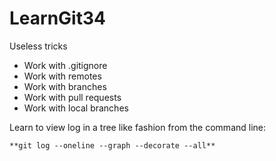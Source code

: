 # LearnGit34
Useless tricks
* Work with .gitignore
* Work with remotes
* Work with branches
* Work with pull requests
* Work with local branches

Learn to view log in a tree like fashion from the command line:

    **git log --oneline --graph --decorate --all**
